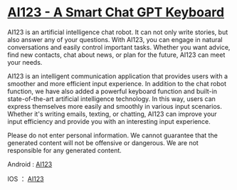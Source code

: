 # [AI123 - A Smart Chat GPT Keyboard](https://apps.apple.com/us/app/ai123/id6446168541)

AI123 is an artificial intelligence chat robot. It can not only write stories, but also answer any of your questions. With AI123, you can engage in natural conversations and easily control important tasks. Whether you want advice, find new contacts, chat about news, or plan for the future, AI123 can meet your needs.

AI123 is an intelligent communication application that provides users with a smoother and more efficient input experience. In addition to the chat robot function, we have also added a powerful keyboard function and built-in state-of-the-art artificial intelligence technology. In this way, users can express themselves more easily and smoothly in various input scenarios. Whether it's writing emails, texting, or chatting, AI123 can improve your input efficiency and provide you with an interesting input experience.

Please do not enter personal information. We cannot guarantee that the generated content will not be offensive or dangerous. We are not responsible for any generated content.

Android : [AI123](https://play.google.com/store/apps/details?id=com.lv.chatgpt)

IOS ： [AI123](https://apps.apple.com/us/app/ai123/id6446168541)

